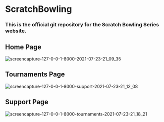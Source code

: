 # ScratchBowling
### This is the official git repository for the Scratch Bowling Series website.



## Home Page
![screencapture-127-0-0-1-8000-2021-07-23-21_09_35](https://user-images.githubusercontent.com/56407604/126873174-66b8638f-e0a7-4ffe-97e4-9103e2055063.png)

## Tournaments Page
![screencapture-127-0-0-1-8000-support-2021-07-23-21_12_08](https://user-images.githubusercontent.com/56407604/126873184-9b9f942e-9818-495b-bebd-61b32ea53e95.png)

## Support Page
![screencapture-127-0-0-1-8000-tournaments-2021-07-23-21_18_21](https://user-images.githubusercontent.com/56407604/126873188-c301082c-7efb-4b8e-be83-6d67de0f07d3.png)
